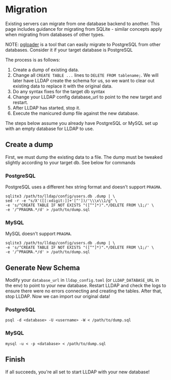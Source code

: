 # Migration

Existing servers can migrate from one database backend to another. This page includes guidance for migrating from SQLite - similar concepts apply when migrating from databases of other types.

NOTE: [pgloader](https://github.com/dimitri/pgloader) is a tool that can easily migrate to PostgreSQL from other databases. Consider it if your target database is PostgreSQL

The process is as follows:

1. Create a dump of existing data.
2. Change all `CREATE TABLE ...` lines to `DELETE FROM tablename;`. We will later have LLDAP create the schema for us, so we want to clear out existing data to replace it with the original data.
3. Do any syntax fixes for the target db syntax
4. Change your LLDAP config database_url to point to the new target and restart.
5. After LLDAP has started, stop it.
6. Execute the manicured dump file against the new database.

The steps below assume you already have PostgreSQL or MySQL set up with an empty database for LLDAP to use.

## Create a dump

First, we must dump the existing data to a file. The dump must be tweaked slightly according to your target db. See below for commands

### PostgreSQL

PostgreSQL uses a different hex string format and doesn't support `PRAGMA`.

```
sqlite3 /path/to/lldap/config/users.db .dump | \
sed -r -e "s/X'([[:xdigit:]]+'[^'])/'\\\x\\1/g" \
-e 's/^CREATE TABLE IF NOT EXISTS "([^"]*)".*/DELETE FROM \1;/' \
-e '/^PRAGMA.*/d' > /path/to/dump.sql
```

### MySQL

MySQL doesn't support `PRAGMA`.

```
sqlite3 /path/to/lldap/config/users.db .dump | \
-e 's/^CREATE TABLE IF NOT EXISTS "([^"]*)".*/DELETE FROM \1;/' \
-e '/^PRAGMA.*/d' > /path/to/dump.sql
```

## Generate New Schema

Modify your `database_url` in `lldap_config.toml` (or `LLDAP_DATABASE_URL` in the env) to point to your new database. Restart LLDAP and check the logs to ensure there were no errors connecting and creating the tables. After that, stop LLDAP. Now we can import our original data!

### PostgreSQL

`psql -d <database> -U <username> -W < /path/to/dump.sql`

### MySQL

`mysql -u < -p <database> < /path/to/dump.sql`

## Finish

If all succeeds, you're all set to start LLDAP with your new database!